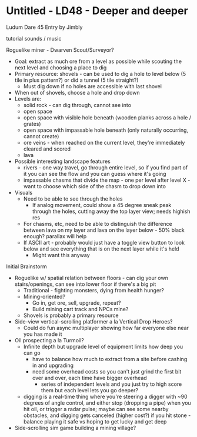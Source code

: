 Untitled - LD48 - Deeper and deeper
============================

Ludum Dare 45 Entry by Jimbly

tutorial
sounds / music

Roguelike miner - Dwarven Scout/Surveyor?
* Goal: extract as much ore from a level as possible while scouting the next level and choosing a place to dig
* Primary resource: shovels - can be used to dig a hole to level below (5 tile in plus pattern?) or did a tunnel (5 tile straight?)
  * Must dig down if no holes are accessible with last shovel
* When out of shovels, choose a hole and drop down
* Levels are:
  * solid rock - can dig through, cannot see into
  * open space
  * open space with visible hole beneath (wooden planks across a hole / grates)
  * open space with impassable hole beneath (only naturally occurring, cannot create)
  * ore veins - when reached on the current level, they're immediately cleared and scored
  * lava
* Possible interesting landscape features
  * rivers - one way travel, go through entire level, so if you find part of it you can see the flow and you can guess where it's going
  * impassable chasms that divide the map - one per level after level X - want to choose which side of the chasm to drop down into
* Visuals
  * Need to be able to see through the holes
    * If analog movement, could show a 45 degree sneak peak through the holes, cutting away the top layer view; needs highish res
  * For chasms, etc, need to be able to distinguish the difference between lava on my layer and lava on the layer below - 50% black enough? parallax will help
  * If ASCII art - probably would just have a toggle view button to look below and see everything that is on the next layer while it's held
    * Might want this anyway


Initial Brainstorm
* Roguelike w/ spatial relation between floors - can dig your own stairs/openings, can see into lower floor if there's a big pit
  * Traditional - fighting monsters, dying from health hunger?
  * Mining-oriented?
    * Go in, get ore, sell, upgrade, repeat?
    * Build mining cart track and NPCs mine?
  * Shovels is probably a primary resource
* Side-view vertical-scrolling platformer a la Vertical Drop Heroes?
  * Could do fun async multiplayer showing how far everyone else near you has made it
* Oil prospecting a la Turmoil?
  * Infinite depth but upgrade level of equipment limits how deep you can go
    * have to balance how much to extract from a site before cashing in and upgrading
    * need some overhead costs so you can't just grind the first bit over and over, each time have bigger overhead
      * series of independent levels and you just try to high score them but each level lets you go deeper?
  * digging is a real-time thing where you're steering a digger with ~90 degrees of angle control, and either stop (dropping a pipe) when you hit oil, or trigger a radar pulse; maybe can see some nearby obstacles, and digging gets canceled (higher cost?) if you hit stone - balance playing it safe vs hoping to get lucky and get deep
* Side-scrolling sim game building a mining village?

